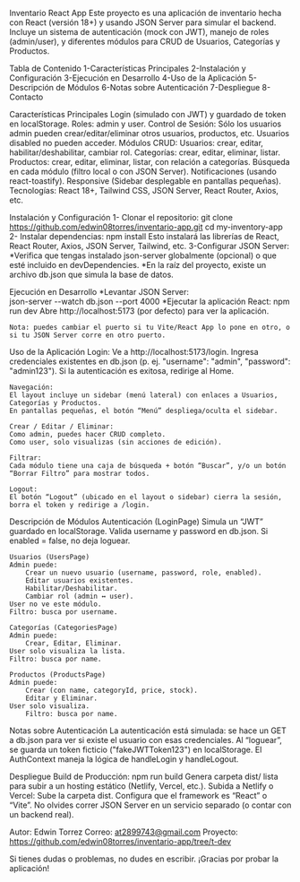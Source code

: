 Inventario React App
Este proyecto es una aplicación de inventario hecha con React (versión 18+) y usando JSON Server para simular el backend. Incluye un sistema de autenticación (mock con JWT), manejo de roles (admin/user), y diferentes módulos para CRUD de Usuarios, Categorías y Productos.


Tabla de Contenido
1-Características Principales
2-Instalación y Configuración
3-Ejecución en Desarrollo
4-Uso de la Aplicación
5-Descripción de Módulos
6-Notas sobre Autenticación
7-Despliegue
8-Contacto

Características Principales
    Login (simulado con JWT) y guardado de token en localStorage.
    Roles: admin y user.
    Control de Sesión:
        Sólo los usuarios admin pueden crear/editar/eliminar otros usuarios, productos, etc.
        Usuarios disabled no pueden acceder.
    Módulos CRUD:
        Usuarios: crear, editar, habilitar/deshabilitar, cambiar rol.
        Categorías: crear, editar, eliminar, listar.
        Productos: crear, editar, eliminar, listar, con relación a categorías.
    Búsqueda en cada módulo (filtro local o con JSON Server).
    Notificaciones (usando react-toastify).
    Responsive (Sidebar desplegable en pantallas pequeñas).
    Tecnologías: React 18+, Tailwind CSS, JSON Server, React Router, Axios, etc.

Instalación y Configuración
    1- Clonar el repositorio:
        git clone https://github.com/edwin08torres/inventario-app.git
        cd my-inventory-app
    2- Instalar dependencias:
        npm install
    Esto instalará las librerías de React, React Router, Axios, JSON Server, Tailwind, etc.
    3-Configurar JSON Server:
        *Verifica que tengas instalado json-server globalmente (opcional) o que esté incluido en devDependencies.
        *En la raíz del proyecto, existe un archivo db.json que simula la base de datos.
       
Ejecución en Desarrollo
    *Levantar JSON Server:        
        json-server --watch db.json --port 4000
    *Ejecutar la aplicación React:
        npm run dev
    Abre http://localhost:5173 (por defecto) para ver la aplicación.

    Nota: puedes cambiar el puerto si tu Vite/React App lo pone en otro, o si tu JSON Server corre en otro puerto.

Uso de la Aplicación
Login:
    Ve a http://localhost:5173/login.
    Ingresa credenciales existentes en db.json (p. ej. "username": "admin", "password": "admin123").
    Si la autenticación es exitosa, redirige al Home.

    Navegación:
    El layout incluye un sidebar (menú lateral) con enlaces a Usuarios, Categorías y Productos.
    En pantallas pequeñas, el botón “Menú” despliega/oculta el sidebar.

    Crear / Editar / Eliminar:
    Como admin, puedes hacer CRUD completo.
    Como user, solo visualizas (sin acciones de edición).

    Filtrar:
    Cada módulo tiene una caja de búsqueda + botón “Buscar”, y/o un botón “Borrar Filtro” para mostrar todos.
    
    Logout:
    El botón “Logout” (ubicado en el layout o sidebar) cierra la sesión, borra el token y redirige a /login.

Descripción de Módulos
    Autenticación (LoginPage)
        Simula un “JWT” guardado en localStorage.
        Valida username y password en db.json.
        Si enabled = false, no deja loguear.

    Usuarios (UsersPage)
    Admin puede:
        Crear un nuevo usuario (username, password, role, enabled).
        Editar usuarios existentes.
        Habilitar/Deshabilitar.
        Cambiar rol (admin ↔ user).
    User no ve este módulo.
    Filtro: busca por username.

    Categorías (CategoriesPage)
    Admin puede:
        Crear, Editar, Eliminar.
    User solo visualiza la lista.
    Filtro: busca por name.

    Productos (ProductsPage)
    Admin puede:
        Crear (con name, categoryId, price, stock).
        Editar y Eliminar.
    User solo visualiza.
        Filtro: busca por name.

Notas sobre Autenticación
    La autenticación está simulada: se hace un GET a db.json para ver si existe el usuario con esas credenciales.
    Al “loguear”, se guarda un token ficticio ("fakeJWTToken123") en localStorage.
    El AuthContext maneja la lógica de handleLogin y handleLogout.

Despliegue
    Build de Producción:
        npm run build
        Genera carpeta dist/ lista para subir a un hosting estático (Netlify, Vercel, etc.).
    Subida a Netlify o Vercel:
        Sube la carpeta dist.
        Configura que el framework es “React” o “Vite”.
        No olvides correr JSON Server en un servicio separado (o contar con un backend real).


Autor:  Edwin Torrez
Correo: at2899743@gmail.com
Proyecto: https://github.com/edwin08torres/inventario-app/tree/t-dev

Si tienes dudas o problemas, no dudes en escribir. ¡Gracias por probar la aplicación!